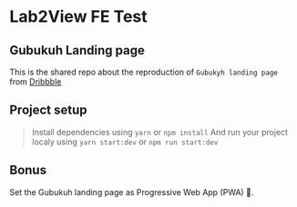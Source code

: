 # Lab2View FE Test

## Gubukuh Landing page

This is the shared repo about the reproduction of `Gubukyh landing page` from [Dribbble](//dribbble.com/shots/19962804/attachments/15052633?mode=media)

## Project setup

> Install dependencies using `yarn` or `npm install`
> And run your project localy using `yarn start:dev` or `npm run start:dev`

## Bonus

Set the Gubukuh landing page as Progressive Web App (PWA) 🙂.
